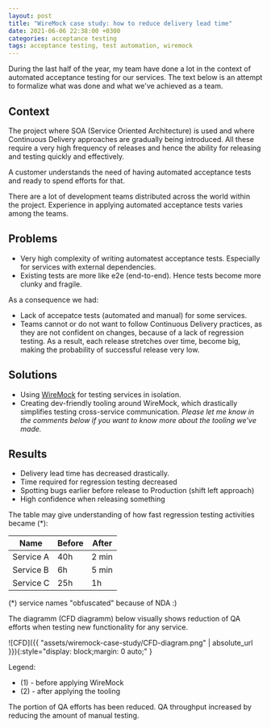 ```yaml
---
layout: post
title: "WireMock case study: how to reduce delivery lead time"
date: 2021-06-06 22:38:00 +0300
categories: acceptance testing
tags: acceptance testing, test automation, wiremock
---
```

During the last half of the year, my team have done a lot in the context of automated acceptance testing for our services. The text below is an attempt to formalize what was done and what we've achieved as a team.

## Context

The project where SOA (Service Oriented Architecture) is used and where Continuous Delivery approaches are gradually being introduced. All these require a very high frequency of releases and hence the ability for releasing and testing quickly and effectively.

A customer understands the need of having automated acceptance tests and ready to spend efforts for that.

There are a lot of development teams distributed across the world within the project. Experience in applying automated acceptance tests varies among the teams.

## Problems

- Very high complexity of writing automatest acceptance tests. Especially for services with external dependencies. 
- Existing tests are more like e2e (end-to-end). Hence tests become more clunky and fragile. 

As a consequence we had:
- Lack of accepatce tests (automated and manual) for some services.
- Teams cannot or do not want to follow Continuous Delivery practices, as they are not confident on changes, because of a lack of regression testing. As a result, each release stretches over time, become big, making the probability of successful release very low. 

## Solutions

- Using [WireMock](http://wiremock.org/) for testing services in isolation. 
- Creating dev-friendly tooling around WireMock, which drastically simplifies testing cross-service communication. *Please let me know in the comments below if you want to know more about the tooling we've made.*

## Results
- Delivery lead time has decreased drastically.
- Time required for regression testing decreased
- Spotting bugs earlier before release to Production (shift left approach)
- High confidence when releasing something

The table may give understanding of how fast regression testing activities became (*):

| Name        | Before | After  |
|-------------|--------|--------|
| Service A   |   40h  |  2 min |
| Service B   |    6h  |  5 min |
| Service C   |   25h  |  1h    |

(*) service names "obfuscated" because of NDA :)

The diagramm (CFD diagramm) below visually shows reduction of QA efforts when testing new functionality for any service.

![CFD]({{ "assets/wiremock-case-study/CFD-diagram.png" | absolute_url }}){:style="display: block;margin: 0 auto;" }

Legend:
- (1) - before applying WireMock
- (2) - after applying the tooling

The portion of QA efforts has been reduced. QA throughput increased by reducing the amount of manual testing.